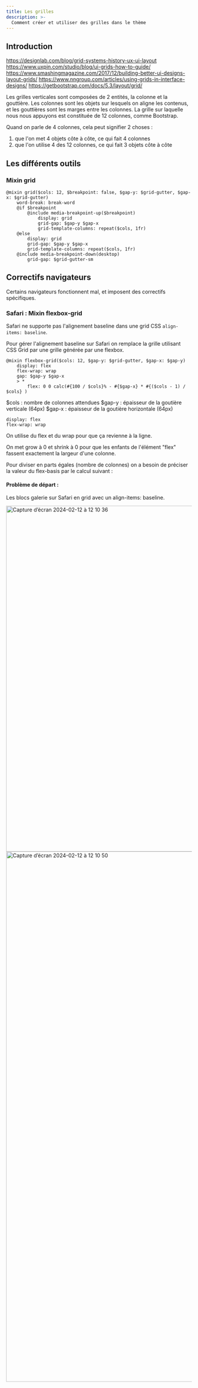 ```yaml
---
title: Les grilles
description: >-
  Comment créer et utiliser des grilles dans le thème
---
```


## Introduction

https://designlab.com/blog/grid-systems-history-ux-ui-layout
https://www.uxpin.com/studio/blog/ui-grids-how-to-guide/
https://www.smashingmagazine.com/2017/12/building-better-ui-designs-layout-grids/
https://www.nngroup.com/articles/using-grids-in-interface-designs/
https://getbootstrap.com/docs/5.3/layout/grid/

Les grilles verticales sont composées de 2 entités, la colonne et la gouttière.
Les colonnes sont les objets sur lesquels on aligne les contenus, et les gouttières sont les marges entre les colonnes.
La grille sur laquelle nous nous appuyons est constituée de 12 colonnes, comme Bootstrap. 

Quand on parle de 4 colonnes, cela peut signifier 2 choses :
1. que l'on met 4 objets côte à côte, ce qui fait 4 colonnes
2. que l'on utilise 4 des 12 colonnes, ce qui fait 3 objets côte à côte



## Les différents outils

### Mixin grid

```
@mixin grid($cols: 12, $breakpoint: false, $gap-y: $grid-gutter, $gap-x: $grid-gutter)
    word-break: break-word
    @if $breakpoint
        @include media-breakpoint-up($breakpoint)
            display: grid
            grid-gap: $gap-y $gap-x
            grid-template-columns: repeat($cols, 1fr)
    @else
        display: grid
        grid-gap: $gap-y $gap-x
        grid-template-columns: repeat($cols, 1fr)
    @include media-breakpoint-down(desktop)
        grid-gap: $grid-gutter-sm
```

## Correctifs navigateurs

Certains navigateurs fonctionnent mal, et imposent des correctifs spécifiques.

### Safari : Mixin flexbox-grid

Safari ne supporte pas l'alignement baseline dans une grid CSS ```align-items: baseline```.

Pour gérer l'alignement baseline sur Safari on remplace la grille utilisant CSS Grid par une grille générée par une flexbox. 

```
@mixin flexbox-grid($cols: 12, $gap-y: $grid-gutter, $gap-x: $gap-y)
    display: flex
    flex-wrap: wrap
    gap: $gap-y $gap-x
    > *
        flex: 0 0 calc(#{100 / $cols}% - #{$gap-x} * #{($cols - 1) / $cols} )
```

$cols : nombre de colonnes attendues
$gap-y : épaisseur de la goutière verticale (64px)
$gap-x : épaisseur de la goutière horizontale (64px)


```
display: flex
flex-wrap: wrap
```

On utilise du flex et du wrap pour que ça revienne à la ligne.


On met grow à 0 et shrink à 0 pour que les enfants de l'élément "flex" fassent exactement la largeur d'une colonne.

Pour diviser en parts égales (nombre de colonnes) on a besoin de préciser la valeur du flex-basis par le calcul suivant : 



#### Problème de départ :

Les blocs galerie sur Safari en grid avec un align-items: baseline.

<img width="939" alt="Capture d’écran 2024-02-12 à 12 10 36" src="https://github.com/noesya/osuny-developers/assets/4630530/2de1c8b2-3767-4e6c-8f06-d597fcf99db5">

<img width="1440" alt="Capture d’écran 2024-02-12 à 12 10 50" src="https://github.com/noesya/osuny-developers/assets/4630530/2867a249-e730-4b64-b5d6-0d9abebc8ba2">



